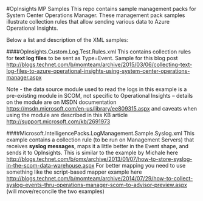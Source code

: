 #OpInsights MP Samples
This repo contains sample management packs for System Center Operations Manager. These management pack samples illustrate collection rules that allow sending various data to Azure Operational Insights.

Below a list and description of the XML samples:

####OpInsights.Custom.Log.Test.Rules.xml 
This contains collection rules for **text log files** to be sent as Type=Event. Sample for this blog post http://blogs.technet.com/b/momteam/archive/2015/03/06/collecting-text-log-files-to-azure-operational-insights-using-system-center-operations-manager.aspx

Note - the data source module used to read the logs in this example is a pre-existing module in SCOM, not specific to Operational Insights – details on the module are on MSDN documentation https://msdn.microsoft.com/en-us/library/ee809315.aspx and caveats when using the module are described in this KB article http://support.microsoft.com/kb/2691973

####Microsoft.IntelligencePacks.LogManagement.Sample.Syslog.xml
This example contains a collection rule (to be run on Management Servers) that receives **syslog messages**, maps it a little better in the Event shape, and sends it to OpInsights. This is similar to the example by Michale here http://blogs.technet.com/b/omx/archive/2013/01/07/how-to-store-syslog-in-the-scom-data-warehouse.aspx
For better mapping you need to use something like the script-based mapper example here http://blogs.technet.com/b/momteam/archive/2014/07/29/how-to-collect-syslog-events-thru-operations-manager-scom-to-advisor-preview.aspx (will move/reconcile the two examples)
